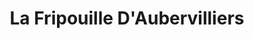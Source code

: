 ---
title: "La Fripouille D'Aubervilliers"
url: /aubervilliers/la-fripouille-daubervilliers/
shop: vêtements
---